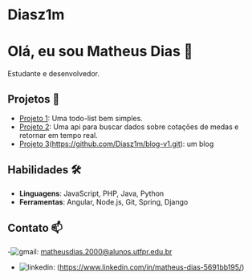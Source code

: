 # Diasz1m

# Olá, eu sou Matheus Dias 👋

Estudante e desenvolvedor. 

## Projetos 🚀
- [Projeto 1](https://github.com/Diasz1m/todo-list.git): Uma todo-list bem simples.
- [Projeto 2](https://github.com/Diasz1m/currency_quotation.git): Uma api para buscar dados sobre cotações de medas e retornar em tempo real.
- [Projeto 3](https://github.com/Diasz1m/blog-angular.git)(https://github.com/Diasz1m/blog-v1.git): um blog




## Habilidades 🛠️
- **Linguagens**: JavaScript, PHP, Java, Python
- **Ferramentas**: Angular, Node.js, Git, Spring, Django

## Contato 📫
-![gmail](https://github.com/user-attachments/assets/40dc7dc7-0809-4b36-9dd2-2eda734f4e8c): matheusdias.2000@alunos.utfpr.edu.br
- ![linkedin](https://github.com/user-attachments/assets/47385fdc-bffc-4e50-a05c-64b84f946847): (https://www.linkedin.com/in/matheus-dias-5691bb195/)
